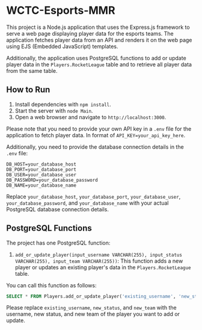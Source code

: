 # WCTC-Esports-MMR

This project is a Node.js application that uses the Express.js framework to serve a web page displaying player data for the esports teams. The application fetches player data from an API and renders it on the web page using EJS (Embedded JavaScript) templates.

Additionally, the application uses PostgreSQL functions to add or update player data in the `Players.RocketLeague` table and to retrieve all player data from the same table.

## How to Run

1. Install dependencies with `npm install`.
2. Start the server with `node Main`.
3. Open a web browser and navigate to `http://localhost:3000`.

Please note that you need to provide your own API key in a `.env` file for the application to fetch player data. In format of `API_KEY=your_api_key_here`.

Additionally, you need to provide the database connection details in the `.env` file:

```
DB_HOST=your_database_host
DB_PORT=your_database_port
DB_USER=your_database_user
DB_PASSWORD=your_database_password
DB_NAME=your_database_name
```

Replace `your_database_host`, `your_database_port`, `your_database_user`, `your_database_password`, and `your_database_name` with your actual PostgreSQL database connection details.

## PostgreSQL Functions

The project has one PostgreSQL function:

1. `add_or_update_player(input_username VARCHAR(255), input_status VARCHAR(255), input_team VARCHAR(255))`: This function adds a new player or updates an existing player's data in the `Players.RocketLeague` table.

You can call this function as follows:

```sql
SELECT * FROM Players.add_or_update_player('existing_username', 'new_status', 'new_team');
```

Please replace `existing_username`, `new_status`, and `new_team` with the username, new status, and new team of the player you want to add or update.